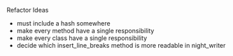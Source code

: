 Refactor Ideas
  - must include a hash somewhere
  - make every method have a single responsibility
  - make every class have a single responsibility
  - decide which insert_line_breaks method is more readable in night_writer
  

  